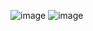 ![image](https://github.com/Matrei3/Contract-Studii/assets/115424656/e85624b7-35d0-4bf9-8055-667a40b1c3a8)
![image](https://github.com/Matrei3/Contract-Studii/assets/115424656/377b4f9b-4b34-448a-bf89-b868d05c4497)

